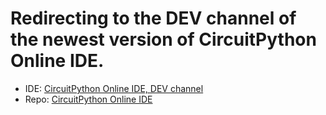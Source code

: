 # Redirecting to the DEV channel of the newest version of CircuitPython Online IDE.

- IDE: [CircuitPython Online IDE, DEV channel](https://urfdvw.github.io/circuitpython-online-ide-2/?channel=dev)
- Repo: [CircuitPython Online IDE](https://github.com/urfdvw/circuitpython-online-ide-2)